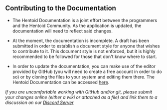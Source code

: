 ## Contributing to the Documentation

* The Hentoid Documentation is a joint effort between the programmers and the Hentoid Community.
As the application is updated, the documentation will need to reflect said changes.

* At the moment, the documentation is incomplete. A draft has been submitted in order to establish a document style for anyone that wishes to contribute to it.
This document style is not enforced, but it is highly recommended to be followed for those that don't know where to start.

* In order to update the documentation, you can make use of the editor provided by GitHub (you will need to create a free account in order to do so) or by cloning the files to your system and editing them there. The Hentoid Documentation can be accessed [here](https://github.com/AVnetWS/Hentoid/wiki).

*If you are uncomfortable working with GitHub and/or git, please submit your changes online (either a wiki or attached as a file) and link them to a discussion on our [Discord Server](https://discord.gg/QEZ3qk9)*
